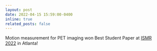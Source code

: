 ```yaml
---
layout: post
date: 2022-04-15 15:59:00-0400
inline: true
related_posts: false
---
```


Motion measurement for PET imaging won Best Student Paper at [ISMR 2022](https://robomed.gatech.edu/2022-welcome/) in Atlanta!
